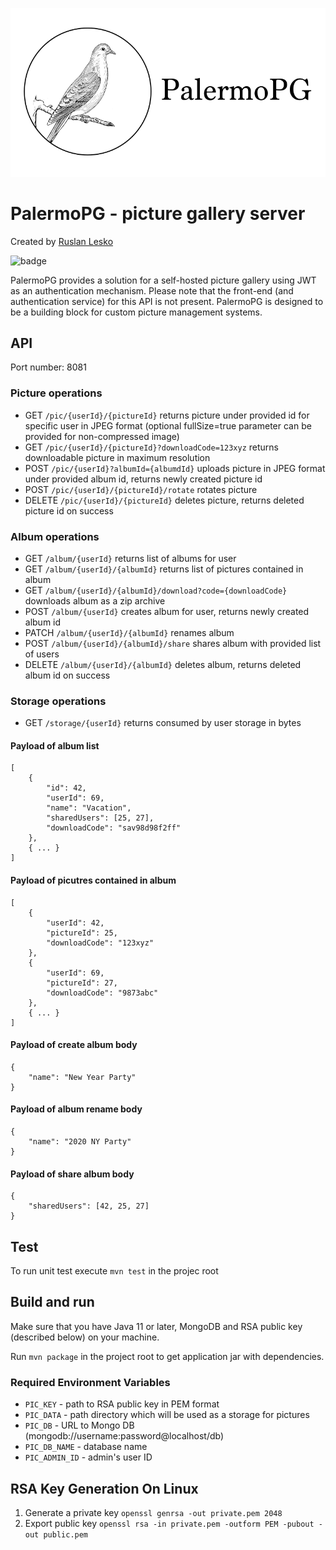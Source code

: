 ![PalermoPG logo](https://github.com/ruslanlesko/palermopg/raw/master/logo/main.png)
# PalermoPG - picture gallery server
Created by [Ruslan Lesko](https://leskor.com)

![badge](https://action-badges.now.sh/ruslanlesko/palermopg)

PalermoPG provides a solution for a self-hosted picture gallery using JWT as an authentication mechanism. Please note that the front-end (and authentication service) for this API is not present. PalermoPG is designed to be a building block for custom picture management systems.

## API
Port number: 8081

### Picture operations
* GET `/pic/{userId}/{pictureId}` returns picture under provided id for specific user in JPEG format (optional fullSize=true parameter can be provided for non-compressed image)
* GET `/pic/{userId}/{pictureId}?downloadCode=123xyz` returns downloadable picture in maximum resolution
* POST `/pic/{userId}?albumId={albumdId}` uploads picture in JPEG format under provided album id, returns newly created picture id
* POST `/pic/{userId}/{pictureId}/rotate` rotates picture
* DELETE `/pic/{userId}/{pictureId}` deletes picture, returns deleted picture id on success

### Album operations
* GET `/album/{userId}` returns list of albums for user
* GET `/album/{userId}/{albumId}` returns list of pictures contained in album
* GET `/album/{userId}/{albumId}/download?code={downloadCode}` downloads album as a zip archive
* POST `/album/{userId}` creates album for user, returns newly created album id
* PATCH `/album/{userId}/{albumId}` renames album
* POST `/album/{userId}/{albumId}/share` shares album with provided list of users
* DELETE `/album/{userId}/{albumId}` deletes album, returns deleted album id on success

### Storage operations
* GET `/storage/{userId}` returns consumed by user storage in bytes

#### Payload of album list
```
[
    {
        "id": 42,
        "userId": 69,
        "name": "Vacation",
        "sharedUsers": [25, 27],
        "downloadCode": "sav98d98f2ff"
    },
    { ... }
]
```

#### Payload of picutres contained in album
```
[
    {
        "userId": 42,
        "pictureId": 25,
        "downloadCode": "123xyz"
    },
    {
        "userId": 69,
        "pictureId": 27,
        "downloadCode": "9873abc"
    },
    { ... }
]
```

#### Payload of create album body
```
{
    "name": "New Year Party"
}
```

#### Payload of album rename body
```
{
    "name": "2020 NY Party"
}
```

#### Payload of share album body
```
{
    "sharedUsers": [42, 25, 27]
}
```

## Test
To run unit test execute `mvn test` in the projec root

## Build and run
Make sure that you have Java 11 or later, MongoDB and RSA public key (described below) on your machine.

Run `mvn package` in the project root to get application jar with dependencies.

### Required Environment Variables
* `PIC_KEY` - path to RSA public key in PEM format
* `PIC_DATA` - path directory which will be used as a storage for pictures
* `PIC_DB` - URL to Mongo DB (mongodb://username:password@localhost/db)
* `PIC_DB_NAME` - database name
* `PIC_ADMIN_ID` - admin's user ID

## RSA Key Generation On Linux
1. Generate a private key `openssl genrsa -out private.pem 2048`
2. Export public key `openssl rsa -in private.pem -outform PEM -pubout -out public.pem`